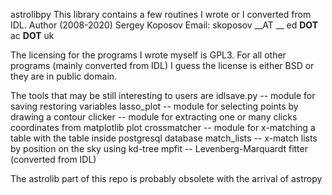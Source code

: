 astrolibpy 
This library contains a few routines I wrote or I converted from IDL. 
Author (2008-2020) Sergey Koposov
Email: skoposov __AT __ ed __DOT__ ac __DOT__ uk

The licensing for the programs I wrote myself is GPL3. For all other
programs (mainly converted from IDL) I guess the license is either BSD or 
they are in public domain. 

The tools that may be still interesting to users are 
idlsave.py -- module for saving restoring variables 
lasso_plot -- module for selecting points by drawing a contour
clicker -- module for extracting one or many clicks coordinates from matplotlib plot
crossmatcher -- module for x-matching a table with the table inside postgresql database
match_lists -- x-match lists by position on the sky using kd-tree
mpfit -- Levenberg-Marquardt fitter (converted from IDL)

The astrolib part of this repo is probably obsolete with the arrival of astropy
